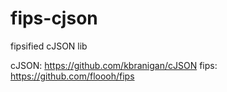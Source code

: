 # fips-cjson
fipsified cJSON lib

cJSON: https://github.com/kbranigan/cJSON
fips:  https://github.com/floooh/fips
